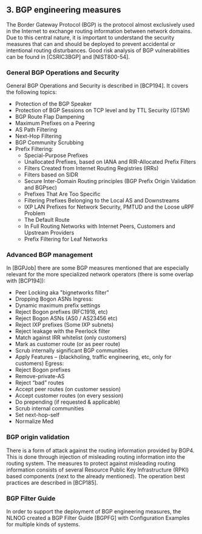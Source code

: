## 3. BGP engineering measures

The Border Gateway Protocol (BGP) is the protocol almost exclusively used in the Internet to exchange routing information between network domains.  
Due to this central nature, it is important to understand the security measures that can and should be deployed to prevent accidental or intentional routing disturbances.
Good risk analysis of BGP vulnerabilities can be found in [CSRIC3BGP] and [NIST800-54]. 

### General BGP Operations and Security

General BGP Operations and Security is described in [BCP194]. It covers the following topics:
*	Protection of the BGP Speaker 
*	Protection of BGP Sessions on TCP level and by TTL Security (GTSM)
*	BGP Route Flap Dampening
*	Maximum Prefixes on a Peering
*	AS Path Filtering
*	Next-Hop Filtering
*	BGP Community Scrubbing
*	Prefix Filtering:
    *	Special-Purpose Prefixes
    *	Unallocated Prefixes, based on IANA and RIR-Allocated Prefix Filters
    *	Filters Created from Internet Routing Registries (IRRs)
    *	Filters based on SIDR
    *	Secure Inter-Domain Routing principles (BGP Prefix Origin Validation and BGPsec)
    *	Prefixes That Are Too Specific
    *	Filtering Prefixes Belonging to the Local AS and Downstreams
    *	IXP LAN Prefixes for Network Security, PMTUD and the Loose uRPF Problem
    *	The Default Route
    *	In Full Routing Networks with Internet Peers, Customers and Upstream Providers
    *	Prefix Filtering for Leaf Networks

### Advanced BGP management

In [BGPJob] there are some BGP measures mentioned that are especially relevant for the more specialized network operators (there is some overlap with [BCP194]):
*	Peer Locking aka "bignetworks filter" 
*	Dropping Bogon ASNs
Ingress:
*	Dynamic maximum prefix settings 
*	Reject Bogon prefixes (RFC1918, etc) 
*	Reject Bogon ASNs (AS0 / AS23456 etc) 
*	Reject IXP prefixes (Some IXP subnets) 
*	Reject leakage with the Peerlock filter 
*	Match against IRR whitelist (only customers) 
*	Mark as customer route (or as peer route) 
*	Scrub internally significant BGP communities 
*	Apply Features – (blackholing, traffic engineering, etc, only for customers)
Egress:
*	Reject Bogon prefixes 
*	Remove-private-AS 
*	Reject “bad” routes 
*	Accept peer routes (on customer session) 
*	Accept customer routes (on every session) 
*	Do prepending (if requested & applicable) 
*	Scrub internal communities 
*	Set next-hop-self 
*	Normalize Med

### BGP origin validation

There is a form of attack against the routing information provided by BGP4. 
This is done through injection of misleading routing information into the routing system. 
The measures to protect against misleading routing information consists of several Resource Public Key Infrastructure (RPKI) based components (next to the already mentioned). 
The operation best practices are described in [BCP185].

### BGP Filter Guide

In order to support the deployment of BGP engineering measures, the NLNOG created a 
BGP Filter Guide [BGPFG] with Configuration Examples for multiple kinds of systems. 
